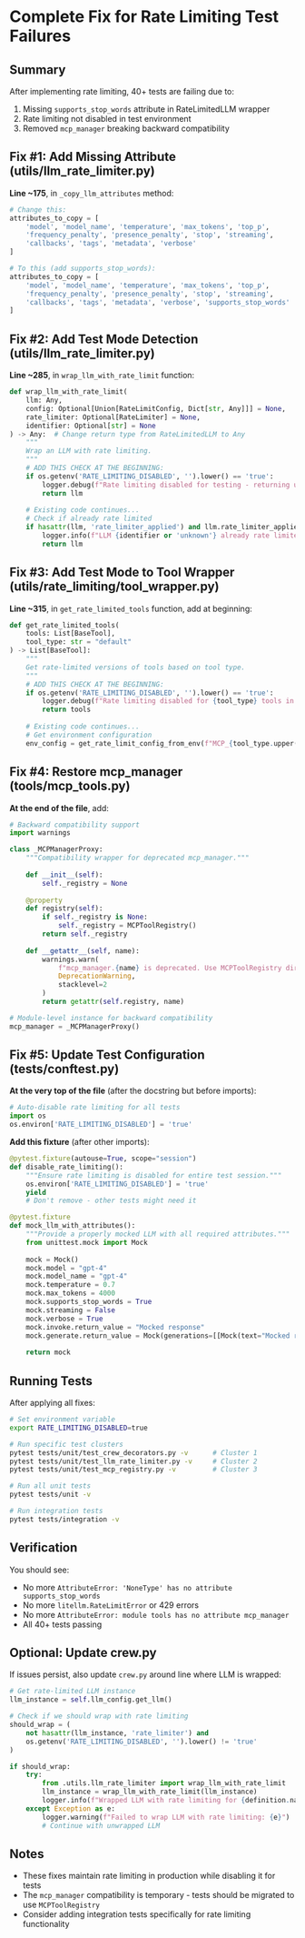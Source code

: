 # Complete Fix for Rate Limiting Test Failures

## Summary
After implementing rate limiting, 40+ tests are failing due to:
1. Missing `supports_stop_words` attribute in RateLimitedLLM wrapper
2. Rate limiting not disabled in test environment
3. Removed `mcp_manager` breaking backward compatibility

## Fix #1: Add Missing Attribute (utils/llm_rate_limiter.py)

**Line ~175**, in `_copy_llm_attributes` method:
```python
# Change this:
attributes_to_copy = [
    'model', 'model_name', 'temperature', 'max_tokens', 'top_p',
    'frequency_penalty', 'presence_penalty', 'stop', 'streaming',
    'callbacks', 'tags', 'metadata', 'verbose'
]

# To this (add supports_stop_words):
attributes_to_copy = [
    'model', 'model_name', 'temperature', 'max_tokens', 'top_p',
    'frequency_penalty', 'presence_penalty', 'stop', 'streaming',
    'callbacks', 'tags', 'metadata', 'verbose', 'supports_stop_words'
]
```

## Fix #2: Add Test Mode Detection (utils/llm_rate_limiter.py)

**Line ~285**, in `wrap_llm_with_rate_limit` function:
```python
def wrap_llm_with_rate_limit(
    llm: Any,
    config: Optional[Union[RateLimitConfig, Dict[str, Any]]] = None,
    rate_limiter: Optional[RateLimiter] = None,
    identifier: Optional[str] = None
) -> Any:  # Change return type from RateLimitedLLM to Any
    """
    Wrap an LLM with rate limiting.
    """
    # ADD THIS CHECK AT THE BEGINNING:
    if os.getenv('RATE_LIMITING_DISABLED', '').lower() == 'true':
        logger.debug(f"Rate limiting disabled for testing - returning unwrapped LLM")
        return llm
    
    # Existing code continues...
    # Check if already rate limited
    if hasattr(llm, 'rate_limiter_applied') and llm.rate_limiter_applied:
        logger.info(f"LLM {identifier or 'unknown'} already rate limited, returning as-is")
        return llm
```

## Fix #3: Add Test Mode to Tool Wrapper (utils/rate_limiting/tool_wrapper.py)

**Line ~315**, in `get_rate_limited_tools` function, add at beginning:
```python
def get_rate_limited_tools(
    tools: List[BaseTool],
    tool_type: str = "default"
) -> List[BaseTool]:
    """
    Get rate-limited versions of tools based on tool type.
    """
    # ADD THIS CHECK AT THE BEGINNING:
    if os.getenv('RATE_LIMITING_DISABLED', '').lower() == 'true':
        logger.debug(f"Rate limiting disabled for {tool_type} tools in test mode")
        return tools
    
    # Existing code continues...
    # Get environment configuration
    env_config = get_rate_limit_config_from_env(f"MCP_{tool_type.upper()}")
```

## Fix #4: Restore mcp_manager (tools/mcp_tools.py)

**At the end of the file**, add:
```python
# Backward compatibility support
import warnings

class _MCPManagerProxy:
    """Compatibility wrapper for deprecated mcp_manager."""
    
    def __init__(self):
        self._registry = None
    
    @property
    def registry(self):
        if self._registry is None:
            self._registry = MCPToolRegistry()
        return self._registry
    
    def __getattr__(self, name):
        warnings.warn(
            f"mcp_manager.{name} is deprecated. Use MCPToolRegistry directly.",
            DeprecationWarning,
            stacklevel=2
        )
        return getattr(self.registry, name)

# Module-level instance for backward compatibility
mcp_manager = _MCPManagerProxy()
```

## Fix #5: Update Test Configuration (tests/conftest.py)

**At the very top of the file** (after the docstring but before imports):
```python
# Auto-disable rate limiting for all tests
import os
os.environ['RATE_LIMITING_DISABLED'] = 'true'
```

**Add this fixture** (after other imports):
```python
@pytest.fixture(autouse=True, scope="session")
def disable_rate_limiting():
    """Ensure rate limiting is disabled for entire test session."""
    os.environ['RATE_LIMITING_DISABLED'] = 'true'
    yield
    # Don't remove - other tests might need it

@pytest.fixture
def mock_llm_with_attributes():
    """Provide a properly mocked LLM with all required attributes."""
    from unittest.mock import Mock
    
    mock = Mock()
    mock.model = "gpt-4"
    mock.model_name = "gpt-4"
    mock.temperature = 0.7
    mock.max_tokens = 4000
    mock.supports_stop_words = True
    mock.streaming = False
    mock.verbose = True
    mock.invoke.return_value = "Mocked response"
    mock.generate.return_value = Mock(generations=[[Mock(text="Mocked response")]])
    
    return mock
```

## Running Tests

After applying all fixes:

```bash
# Set environment variable
export RATE_LIMITING_DISABLED=true

# Run specific test clusters
pytest tests/unit/test_crew_decorators.py -v      # Cluster 1
pytest tests/unit/test_llm_rate_limiter.py -v     # Cluster 2
pytest tests/unit/test_mcp_registry.py -v         # Cluster 3

# Run all unit tests
pytest tests/unit -v

# Run integration tests
pytest tests/integration -v
```

## Verification

You should see:
- No more `AttributeError: 'NoneType' has no attribute supports_stop_words`
- No more `litellm.RateLimitError` or 429 errors
- No more `AttributeError: module tools has no attribute mcp_manager`
- All 40+ tests passing

## Optional: Update crew.py

If issues persist, also update `crew.py` around line where LLM is wrapped:

```python
# Get rate-limited LLM instance
llm_instance = self.llm_config.get_llm()

# Check if we should wrap with rate limiting
should_wrap = (
    not hasattr(llm_instance, 'rate_limiter') and
    os.getenv('RATE_LIMITING_DISABLED', '').lower() != 'true'
)

if should_wrap:
    try:
        from .utils.llm_rate_limiter import wrap_llm_with_rate_limit
        llm_instance = wrap_llm_with_rate_limit(llm_instance)
        logger.info(f"Wrapped LLM with rate limiting for {definition.name}")
    except Exception as e:
        logger.warning(f"Failed to wrap LLM with rate limiting: {e}")
        # Continue with unwrapped LLM
```

## Notes

- These fixes maintain rate limiting in production while disabling it for tests
- The `mcp_manager` compatibility is temporary - tests should be migrated to use `MCPToolRegistry`
- Consider adding integration tests specifically for rate limiting functionality
